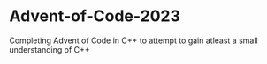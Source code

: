 # Advent-of-Code-2023

Completing Advent of Code in C++ to attempt to gain atleast a small understanding of C++
